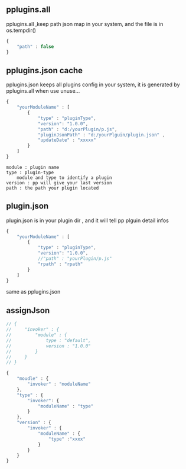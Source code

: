 ## pplugins.all
pplugins.all ,keep path json map in your system, and the file is in os.tempdir()
```js
{
    "path" : false
}
```

## pplugins.json cache
pplugins.json keeps all plugins config in your system, it is generated by pplugins.all when use unuse... 
```js
{
    "yourModuleName" : [
        {
            "type" : "pluginType",
            "version": "1.0.0",
            "path" : "d:/yourPlugin/p.js",
            "pluginJsonPath" : "d:/yourPlguin/plugin.json" ,
            "updateDate" : "xxxxx"
        }
    ]
}

```

    module : plugin name
    type : plugin-type
        module and type to identify a plugin
    version : pp will give your last version
    path : the path your plugin located

## plugin.json
plugin.json is in your plugin dir , and it will tell pp plguin detail infos
```js
{
    "yourModuleName" : [
        {
            "type" : "pluginType",
            "version": "1.0.0",
            //"path" : "yourPlugin/p.js"
            "rpath" : "rpath"
        }
    ]
}
``` 
same as pplugins.json


## assignJson
```js
// {
//     "invoker" : {
//         "module" : {
//             type : "default",
//             version : "1.0.0"
//         }
//     }
// }

{
    "moudle" : {
        "invoker" : "moduleName"
    },
    "type" : {
        "invoker": {
            "moduleName" : "type"
        }
    },
    "version" : {
        "invoker" : {
            "moduleName" : {
                "type" :"xxxx"
            } 
        }
    }
}
```